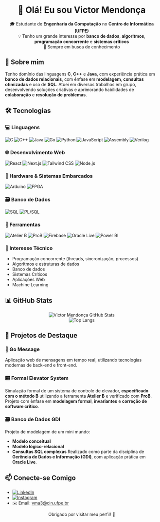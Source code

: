 <h1 align="center">👋 Olá! Eu sou Victor Mendonça</h1>

<p align="center">
  🎓 Estudante de <strong>Engenharia da Computação</strong> no <strong>Centro de Informática (UFPE)</strong><br>
  💡 Tenho um grande interesse por <strong>banco de dados</strong>, <strong>algoritmos</strong>, <strong>programação concorrente</strong> e <strong>sistemas críticos</strong><br>
  🚀 Sempre em busca de conhecimento 
</p>

## 🧠 Sobre mim

Tenho domínio das linguagens **C**, **C++** e **Java**, com experiência prática em **banco de dados relacionais**, com ênfase em **modelagem**, **consultas otimizadas** e uso de **SQL**. Atuei em diversos trabalhos em grupo, desenvolvendo soluções criativas e aprimorando habilidades de **colaboração** e **resolução de problemas**.

## 🛠️ Tecnologias

### 💻 Linguagens
![C](https://img.shields.io/badge/C-00599C?style=flat&logo=c&logoColor=white)
![C++](https://img.shields.io/badge/C++-00599C?style=flat&logo=c%2B%2B&logoColor=white)
![Java](https://img.shields.io/badge/Java-ED8B00?style=flat&logo=java&logoColor=white)
![Go](https://img.shields.io/badge/Go-00ADD8?style=flat&logo=go&logoColor=white)
![Python](https://img.shields.io/badge/Python-3776AB?style=flat&logo=python&logoColor=white)
![JavaScript](https://img.shields.io/badge/JavaScript-F7DF1E?style=flat&logo=javascript&logoColor=black)
![Assembly](https://img.shields.io/badge/Assembly-000000?style=flat&logo=linux&logoColor=white)
![Verilog](https://img.shields.io/badge/Verilog-blue?style=flat)

### 🌐 Desenvolvimento Web
![React](https://img.shields.io/badge/React-20232A?style=flat&logo=react&logoColor=61DAFB)
![Next.js](https://img.shields.io/badge/Next.js-000000?style=flat&logo=nextdotjs&logoColor=white)
![Tailwind CSS](https://img.shields.io/badge/TailwindCSS-38B2AC?style=flat&logo=tailwind-css&logoColor=white)
![Node.js](https://img.shields.io/badge/Node.js-339933?style=flat&logo=nodedotjs&logoColor=white)

### 🔌 Hardware & Sistemas Embarcados
![Arduino](https://img.shields.io/badge/Arduino-00979D?style=flat&logo=arduino&logoColor=white)
![FPGA](https://img.shields.io/badge/FPGA-143054?style=flat)

### 🗃️ Banco de Dados
![SQL](https://img.shields.io/badge/SQL-336791?style=flat&logo=postgresql&logoColor=white)
![PL/SQL](https://img.shields.io/badge/PL--SQL-F80000?style=flat&logo=oracle&logoColor=white)

### 🔧 Ferramentas
![Atelier B](https://img.shields.io/badge/AtelierB-004080?style=flat&logo=codeforces&logoColor=white)
![ProB](https://img.shields.io/badge/ProB-1E1E1E?style=flat&logo=gnu&logoColor=white)
![Firebase](https://img.shields.io/badge/Firebase-FFCA28?style=flat&logo=firebase&logoColor=black)
![Oracle Live](https://img.shields.io/badge/Oracle--Live-F80000?style=flat&logo=oracle&logoColor=white)
![Power BI](https://img.shields.io/badge/Power%20BI-F2C811?style=flat&logo=powerbi&logoColor=black)


### 🧠 Interesse Técnico
- Programação concorrente (threads, sincronização, processos)
- Algoritmos e estruturas de dados
- Banco de dados
- Sistemas Críticos
- Aplicações Web
- Machine Learning


## 📊 GitHub Stats

<p align="center">
  <img src="https://github-readme-stats.vercel.app/api?username=Mend25&show_icons=true&theme=tokyonight" alt="Victor Mendonça GitHub Stats"/>
  <br>
  <img src="https://github-readme-stats.vercel.app/api/top-langs/?username=Mend25&layout=compact&theme=tokyonight" alt="Top Langs"/>
</p>


## 🚀 Projetos de Destaque

### 📨 Go Message
Aplicação web de mensagens em tempo real, utilizando tecnologias modernas de back-end e front-end.

### 🛗 Formal Elevator System
Simulação formal de um sistema de controle de elevador, **especificado com o método B** utilizando a ferramenta **Atelier B** e verificado com **ProB**. Projeto com ênfase em **modelagem formal**, **invariantes** e **correção de software crítico**.

### 🗃️ Banco de Dados GDI
Projeto de modelagem de um mini mundo:
- **Modelo conceitual**
- **Modelo lógico-relacional**
- **Consultas SQL complexas**
Realizado como parte da disciplina de **Gerência de Dados e Informação (GDI)**, com aplicação prática em **Oracle Live**.

## 📫 Conecte-se Comigo

- [![LinkedIn](https://img.shields.io/badge/LinkedIn-0077B5?style=flat&logo=linkedin&logoColor=white)](https://www.linkedin.com/in/victor-mendonca-aguiar-94aa25281/)  
- [![Instagram](https://img.shields.io/badge/Instagram-E4405F?style=flat&logo=instagram&logoColor=white)]([https://www.instagram.com/](https://www.instagram.com/victor_mendonca0607/?next=%2F))  
- ✉️ Email: [vma3@cin.ufpe.br](mailto:vma3@cin.ufpe.br)

<p align="center">
  Obrigado por visitar meu perfil! 🚀
</p>
